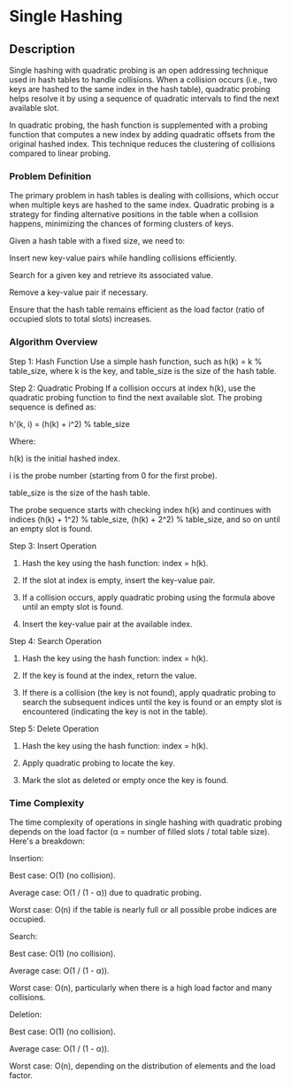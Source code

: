 # Single Hashing 

## Description

Single hashing with quadratic probing is an open addressing technique used in hash tables to handle collisions. When a collision occurs (i.e., two keys are hashed to the same index in the hash table), quadratic probing helps resolve it by using a sequence of quadratic intervals to find the next available slot.

In quadratic probing, the hash function is supplemented with a probing function that computes a new index by adding quadratic offsets from the original hashed index. This technique reduces the clustering of collisions compared to linear probing.

### Problem Definition

The primary problem in hash tables is dealing with collisions, which occur when multiple keys are hashed to the same index. Quadratic probing is a strategy for finding alternative positions in the table when a collision happens, minimizing the chances of forming clusters of keys.

Given a hash table with a fixed size, we need to:

Insert new key-value pairs while handling collisions efficiently.

Search for a given key and retrieve its associated value.

Remove a key-value pair if necessary.

Ensure that the hash table remains efficient as the load factor (ratio of occupied slots to total slots) increases.

### Algorithm Overview

Step 1: Hash Function
Use a simple hash function, such as h(k) = k % table_size, where k is the key, and table_size is the size of the hash table.

Step 2: Quadratic Probing
If a collision occurs at index h(k), use the quadratic probing function to find the next available slot. The probing sequence is defined as:

h'(k, i) = (h(k) + i^2) % table_size

Where:

h(k) is the initial hashed index.

i is the probe number (starting from 0 for the first probe).

table_size is the size of the hash table.


The probe sequence starts with checking index h(k) and continues with indices (h(k) + 1^2) % table_size, (h(k) + 2^2) % table_size, and so on until an empty slot is found.

Step 3: Insert Operation

1. Hash the key using the hash function: index = h(k).


2. If the slot at index is empty, insert the key-value pair.


3. If a collision occurs, apply quadratic probing using the formula above until an empty slot is found.


4. Insert the key-value pair at the available index.



Step 4: Search Operation

1. Hash the key using the hash function: index = h(k).


2. If the key is found at the index, return the value.


3. If there is a collision (the key is not found), apply quadratic probing to search the subsequent indices until the key is found or an empty slot is encountered (indicating the key is not in the table).



Step 5: Delete Operation

1. Hash the key using the hash function: index = h(k).


2. Apply quadratic probing to locate the key.


3. Mark the slot as deleted or empty once the key is found.


### Time Complexity

The time complexity of operations in single hashing with quadratic probing depends on the load factor (α = number of filled slots / total table size). Here's a breakdown:

Insertion:

Best case: O(1) (no collision).

Average case: O(1 / (1 - α)) due to quadratic probing.

Worst case: O(n) if the table is nearly full or all possible probe indices are occupied.


Search:

Best case: O(1) (no collision).

Average case: O(1 / (1 - α)).

Worst case: O(n), particularly when there is a high load factor and many collisions.


Deletion:

Best case: O(1) (no collision).

Average case: O(1 / (1 - α)).

Worst case: O(n), depending on the distribution of elements and the load factor.

